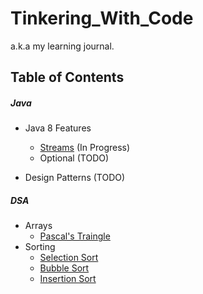 # Tinkering_With_Code

a.k.a my learning journal.

## Table of Contents

##### Java

* Java 8 Features
    * [Streams](/theory/FunctionalProgramming/Streams.md) (In
      Progress)
    * Optional (TODO)

* Design Patterns (TODO)

##### DSA

* Arrays
    * [Pascal's Traingle](/theory/Pascal'sTriangle.md)
* Sorting
    * [Selection Sort](/theory/SelectionSort.md)
    * [Bubble Sort](/theory/BubbleSort.md)
    * [Insertion Sort](/theory/InsertionSort.md)